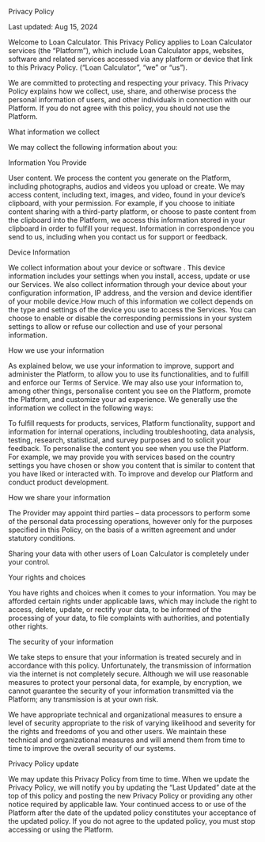 Privacy Policy

Last updated: Aug 15, 2024


Welcome to Loan Calculator. This Privacy Policy applies to Loan Calculator services (the “Platform”), which include Loan Calculator apps, websites, software and related services accessed via any platform or device that link to this Privacy Policy. (“Loan Calculator”, “we” or “us”).

We are committed to protecting and respecting your privacy. This Privacy Policy explains how we collect, use, share, and otherwise process the personal information of users, and other individuals in connection with our Platform. If you do not agree with this policy, you should not use the Platform.

What information we collect

We may collect the following information about you:

Information You Provide

User content. We process the content you generate on the Platform, including photographs, audios and videos you upload or create.
We may access content, including text, images, and video, found in your device’s clipboard, with your permission. For example, if you choose to initiate content sharing with a third-party platform, or choose to paste content from the clipboard into the Platform, we access this information stored in your clipboard in order to fulfill your request.
Information in correspondence you send to us, including when you contact us for support or feedback.

Device Information

We collect information about your device or software .
This device information includes your settings when you install, access, update or use our Services. We also collect information through your device about your configuration information, IP address, and the version and device identifier of your mobile device.How much of this information we collect depends on the type and settings of the device you use to access the Services.
You can choose to enable or disable the corresponding permissions in your system settings to allow or refuse our collection and use of your personal information.

How we use your information

As explained below, we use your information to improve, support and administer the Platform, to allow you to use its functionalities, and to fulfill and enforce our Terms of Service. We may also use your information to, among other things, personalise content you see on the Platform, promote the Platform, and customize your ad experience. We generally use the information we collect in the following ways:

To fulfill requests for products, services, Platform functionality, support and information for internal operations, including troubleshooting, data analysis, testing, research, statistical, and survey purposes and to solicit your feedback.
To personalise the content you see when you use the Platform. For example, we may provide you with services based on the country settings you have chosen or show you content that is similar to content that you have liked or interacted with.
To improve and develop our Platform and conduct product development.

How we share your information

The Provider may appoint third parties – data processors to perform some of the personal data processing operations, however only for the purposes specified in this Policy, on the basis of a written agreement and under statutory conditions.

Sharing your data with other users of Loan Calculator is completely under your control.

Your rights and choices

You have rights and choices when it comes to your information. You may be afforded certain rights under applicable laws, which may include the right to access, delete, update, or rectify your data, to be informed of the processing of your data, to file complaints with authorities, and potentially other rights.

The security of your information

We take steps to ensure that your information is treated securely and in accordance with this policy. Unfortunately, the transmission of information via the internet is not completely secure. Although we will use reasonable measures to protect your personal data, for example, by encryption, we cannot guarantee the security of your information transmitted via the Platform; any transmission is at your own risk.

We have appropriate technical and organizational measures to ensure a level of security appropriate to the risk of varying likelihood and severity for the rights and freedoms of you and other users. We maintain these technical and organizational measures and will amend them from time to time to improve the overall security of our systems.

Privacy Policy update

We may update this Privacy Policy from time to time. When we update the Privacy Policy, we will notify you by updating the “Last Updated” date at the top of this policy and posting the new Privacy Policy or providing any other notice required by applicable law. Your continued access to or use of the Platform after the date of the updated policy constitutes your acceptance of the updated policy. If you do not agree to the updated policy, you must stop accessing or using the Platform.
